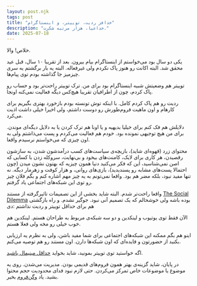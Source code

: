 ```yaml
---
layout: post.njk
tags: post
title: "خدافز ردیت، توییتر، و اینستاگرام"
description: "خداعیا، هزار مرتبه شکرت."
date: 2025-07-18
---
```


خلاص! والا.

یکی دو سال بود می‌خواستم از اینستاگرام بیام بیرون. بعد از تقریبا ۱۰ سال، قبل عید محقق شد. البته اکانت رو هنوز پاک نکردم ولی غیرفعاله. البته یه بار برگشتم یه سری چیزمیز جا گذاشته بودم توی پیام‌ها.

توییتر هم وضعیتش شبیه اینستاگرام بود برای من. ترک توییتر راحت‌تر بود و حساب رو پاک کردم، چون از اطرافیان تقریبا هیچ‌کس دیگه فعالیت نمی‌کنه اونجا.

ردیت رو هم پاک کردم کامل. با اینکه توش تونسته بودم بازخورد بهتری بگیریم برای کارهام و اون ماهیت فروم‌طورش رو دوست داشتم، ولی اخیرا خیلی داشت اذیت می‌کرد.

دلایلش هم فک کنم برای خیلیا بدیهیه و یا اونا هم ترک کردن یا به دلایل دیگه‌ای موندن. برای من هیچ توجیهی نمونده بود. خودم هم فعالیت می‌کردم و پست می‌ذاشتم ولی به اون چیزی که می‌خواستم نرسیدم واقعا.

محتوای زرد (قهوه‌ای شاید)، بازیچه‌ی سیاست‌های کسب درآمدشون شدن، به سازشون رقصیدن، هر کاری برای لایک، کامنت‌های بیخود و بی‌نهایت، سروکله زدن با کسایی که اصن نمی‌شناسید، این که فکر می‌کنید دنیا همون چیزیه که بهتون نشون میدن (چون احتمالا پست‌های مشابه رو پسندیدید)، بازی‌های روانی، و هزار کوفت و زهرمار دیگه. نه تنها مفید نبود، بلکه مضر هم بود. واقعا نمی‌تونم به یه چیز مهم اشاره کنم و بگم فلان چیز رو توی این شبکه‌های اجتماعی یاد گرفتم.

واقعا راحت‌تر شدم. البته شاید بخشی از این تصمیمات تاثیرگرفته از مستند
<a href="https://www.imdb.com/title/tt11464826/" target="_blank">The Social Dilemma</a>
بوده باشه ولی خوشحالم که یک تصمیم آنی نبود. جوگیر نشدم. و راه بازگشتی هم برای  حداقل توییتر و ردیت  نذاشتم :دی

الآن فقط توی یوتیوب و لینکدین و دو سه شبکه‌ی مربوط به طراحان هستم. لینکدین هم خوب خیلی رو مخه ولی فعلا هستم.

اینو هم بگم ممکنه این شبکه‌های اجتماعی برای شما مفید باشن، ولی به نظرم یه ارزیابی بکنید از حضورتون و فایده‌ای که اون شبکه‌ها دارن. اون مستند رو هم توصیه می‌کنم.

اگه خواستید توی توییتر بمونید، شاید بخواید
[حداقل مینیمال باشید](/minimal-twitter).

در پایان، شاید گزینه‌ی بهتر همون فروم‌های قدیمی بودن. مدیریت می‌شدن. روی یه موضوع یا موضوعات خاص تمرکز می‌کردن. حتی لازم نبود فدای محدودیت حجم محتوا بشید. یاد [وگن‌فروم](https://web.archive.org/web/20120504035852/http://www.veganforum.ir/) بخیر.